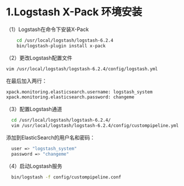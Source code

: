 # 1.Logstash X-Pack 环境安装

（1）Logstash在命令下安装X-Pack

```bash
    cd /usr/local/logstash/logstash-6.2.4
    bin/logstash-plugin install x-pack
```

（2）更改Logstash配置文件

```bash
vim /usr/local/logstash/logstash-6.2.4/config/logstash.yml 
```

在最后加入两行：

```bash
xpack.monitoring.elasticsearch.username: logstash_system
xpack.monitoring.elasticsearch.password: changeme
```

（3）配置Logstash通道

```bash
  cd /usr/local/logstash/logstash-6.2.4/
  vim /usr/local/logstash/logstash-6.2.4/config/custompipeline.yml 
```

添加到ElasticSearch的用户名和密码：

```bash
  user => "logstash_system"
  password => "changeme"
```

（4）启动Logstash服务

```bash
  bin/logstash -f config/custompipeline.conf
```